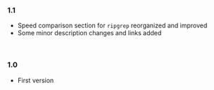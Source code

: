 <br>

### 1.1

* Speed comparison section for `ripgrep` reorganized and improved
* Some minor description changes and links added

<br>

### 1.0

* First version

